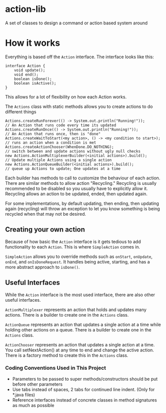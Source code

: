 # action-lib
A set of classes to design a command or action based system around

# How it works
Everything is based off the ```Action``` interface. The interface looks like this:
```
interface Action {
    void update();
    void end();
    boolean isDone();
    boolean isActive();
}
```
This allows for a lot of flexibility on how each Action works.

The ```Actions``` class with static methods allows you to create actions to do different things
```
Actions.createRunForever(() -> System.out.println("Running!"));        // An Action that runs code every time its updated
Actions.createRunOnce(() -> System.out.println("Running!"));           // An Action that runs once, then is "done"
Actions.createWaitToStart(<my action>, () -> <my condition to start>); // runs an action when a condition is met
Actions.createActionChooser(WhenDone.DO_NOTHING);                      // switch between and update actions without ugly null checks
new Actions.ActionMultiplexerBuilder(<initial actions>).build();       // Update multiple Actions using a single action
new Actions.ActionQueueBuilder(<initial actions>).build();             // queue up Actions to update; One updates at a time
```
Each builder has methods to call to customize the behaviour of each action. There are similar methods to
allow action "Recycling." Recycling is usually recommended to be disabled so you usually have to explicitly allow it.
Recycling allows an action to be updated, ended, then updated again. 

For some implementations, by default updating, then ending, then updating again (recycling) will 
throw an exception to let you know something is being recycled when that may not be desired.

## Creating your own action
Because of how basic the ```Action``` interface is it gets tedious to add functionality to each ```Action```. 
This is where ```SimpleAction``` comes in.

```SimpleAction``` allows you to override methods such as ```onStart```, ```onUpdate```, ```onEnd```, 
and ```onIsDoneRequest```. It handles being active, starting, and has a more abstract approach to ```isDone()```.

## Useful Interfaces
While the ```Action``` interface is the most used interface, there are also other useful interfaces.

```ActionMultiplexer``` represents an action that holds and updates many actions. There is a builder to create one
in the ```Actions``` class.

```ActionQueue``` represents an action that updates a single action at a time while holding other actions on a queue.
There is a builder to create one in the ```Actions``` class.

```ActionChooser``` represents an action that updates a single action at a time. You call setNextAction() at any
time to end and change the active action. There is a factory method to create this in the ```Actions``` class.

### Coding Conventions Used in This Project
* Parameters to be passed to super methods/constructors should be put before other parameters
* Use tabs instead of spaces, 2 tabs for continued line indent. (Only for *.java files)
* Reference interfaces instead of concrete classes in method signatures as much as possible